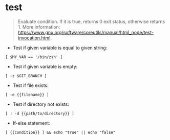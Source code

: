 # test

> Evaluate condition.
> If it is true, returns 0 exit status, otherwise returns 1.
> More information: <https://www.gnu.org/software/coreutils/manual/html_node/test-invocation.html>.

- Test if given variable is equal to given string:

`[ $MY_VAR == '/bin/zsh' ]`

- Test if given variable is empty:

`[ -z $GIT_BRANCH ]`

- Test if file exists:

`[ -e {{filename}} ]`

- Test if directory not exists:

`[ ! -d {{path/to/directory}} ]`

- If-else statement:

`[ {{condition}} ] && echo "true" || echo "false"`
